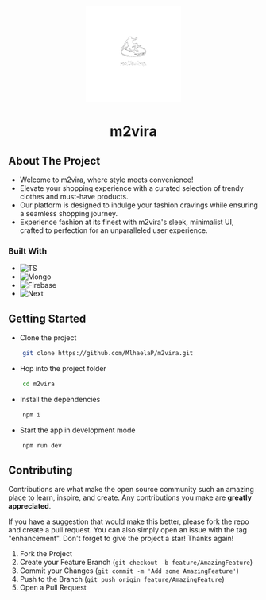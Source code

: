 <div align="center">

  <img src="/public/logo-white.png" alt="Logo" width="192" height="192">

# m2vira

</div>

## About The Project

- Welcome to m2vira, where style meets convenience!
- Elevate your shopping experience with a curated selection of trendy clothes and must-have products.
- Our platform is designed to indulge your fashion cravings while ensuring a seamless shopping journey.
- Experience fashion at its finest with m2vira's sleek, minimalist UI, crafted to perfection for an unparalleled user experience.

### Built With

- ![TS][TS]
- ![Mongo][Mongo]
- ![Firebase][Firebase]
- ![Next][Next.js]

## Getting Started

- Clone the project

```bash
    git clone https://github.com/MlhaelaP/m2vira.git
```

- Hop into the project folder

```bash
    cd m2vira
```

- Install the dependencies

```bash
    npm i
```

- Start the app in development mode

```bash
    npm run dev
```

## Contributing

Contributions are what make the open source community such an amazing place to learn, inspire, and create. Any contributions you make are **greatly appreciated**.

If you have a suggestion that would make this better, please fork the repo and create a pull request. You can also simply open an issue with the tag "enhancement".
Don't forget to give the project a star! Thanks again!

1. Fork the Project
2. Create your Feature Branch (`git checkout -b feature/AmazingFeature`)
3. Commit your Changes (`git commit -m 'Add some AmazingFeature'`)
4. Push to the Branch (`git push origin feature/AmazingFeature`)
5. Open a Pull Request

[Next.js]: https://img.shields.io/badge/next.js-000000?style=for-the-badge&logo=nextdotjs&logoColor=white
[TS]: https://img.shields.io/badge/typescript-007ACC?style=for-the-badge&logo=typescript&logoColor=white
[Mongo]: https://img.shields.io/badge/mongodb-3FA037?style=for-the-badge&logo=mongodb&logoColor=white
[Firebase]: https://img.shields.io/badge/firebase-FFCA28?style=for-the-badge&logo=mongodb&logoColor=white

